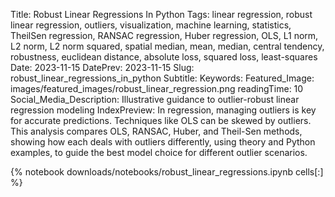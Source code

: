 Title: Robust Linear Regressions In Python
Tags: linear regression, robust linear regression, outliers, visualization, machine learning, statistics, TheilSen regression, RANSAC regression, Huber regression, OLS, L1 norm, L2 norm, L2 norm squared, spatial median, mean, median, central tendency, robustness, euclidean distance, absolute loss, squared loss, least-squares
Date: 2023-11-15
DatePrev: 2023-11-15
Slug: robust_linear_regressions_in_python
Subtitle:
Keywords: 
Featured_Image: images/featured_images/robust_linear_regression.png
readingTime: 10
Social_Media_Description: Illustrative guidance to outlier-robust linear regression modeling
IndexPreview: In regression, managing outliers is key for accurate predictions. Techniques like OLS can be skewed by outliers. This analysis compares OLS, RANSAC, Huber, and Theil-Sen methods, showing how each deals with outliers differently, using theory and Python examples, to guide the best model choice for different outlier scenarios.



{% notebook downloads/notebooks/robust_linear_regressions.ipynb cells[:] %}


